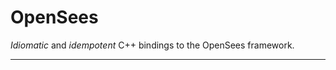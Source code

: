 # OpenSees

*Idiomatic* and *idempotent* C++ bindings to the OpenSees framework.

--------------------------------------------------------------------


